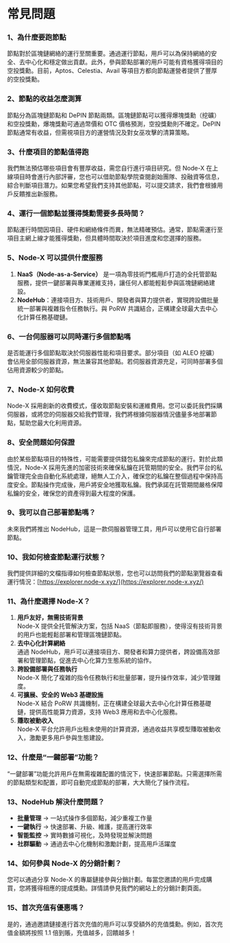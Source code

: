 # 常見問題



### 1、為什麼要跑節點

節點對於區塊鏈網絡的運行至關重要。通過運行節點，用戶可以為保持網絡的安全、去中心化和穩定做出貢獻。此外，參與節點部署的用戶可能有資格獲得項目的空投獎勳。目前，Aptos、Celestia、Avail 等項目方都向節點運營者提供了豐厚的空投獎勳。

### 2、節點的收益怎麼測算

節點分為區塊鏈節點和 DePIN 節點兩類。區塊鏈節點可以獲得爆塊獎勳（挖礦）和空投獎勳，爆塊獎勳可通過幣價和 OTC 價格預測，空投獎勳則不確定。DePIN 節點通常有收益，但需視項目方的運營情況及對女巫攻擊的清算策略。

### 3、什麼項目的節點值得跑

我們無法預估哪些項目會有豐厚收益，需您自行進行項目研究。但 Node-X 在上線項目時會進行內部評審，您也可以借助節點學院查閱創始團隊、投融資等信息，綜合判斷項目潛力。如果您希望我們支持其他節點，可以提交請求，我們會根據用戶反饋推出新服務。

### 4、運行一個節點並獲得獎勳需要多長時間？

節點運行時間因項目、硬件和網絡條件而異，無法精確預估。通常，節點需運行至項目主網上線才能獲得獎勳，但具體時間取決於項目進度和您選擇的服務。

### 5、Node-X 可以提供什麼服務

1. **NaaS（Node-as-a-Service）** 是一項為零技術門檻用戶打造的全托管節點服務，提供一鍵部署與專業運維支持，讓任何人都能輕鬆參與區塊鏈網絡建設。
2. **NodeHub**：連接項目方、技術用戶、開發者與算力提供者，實現跨設備批量統一部署與複雜指令任務執行。與 PoRW 共識結合，正構建全球最大去中心化計算任務基礎鏈。

### 6、一台伺服器可以同時運行多個節點嗎

是否能運行多個節點取決於伺服器性能和項目要求。部分項目（如 ALEO 挖礦）會佔用全部伺服器資源，無法兼容其他節點。若伺服器資源充足，可同時部署多個佔用資源較少的節點。

### 7、Node-X 如何收費

Node-X 採用創新的收費模式，僅收取節點安裝和運維費用。您可以委託我們採購伺服器，或將您的伺服器交給我們管理，我們將根據伺服器情況儘量多地部署節點，幫助您最大化利用資源。

### 8、安全問題如何保證

由於某些節點項目的特殊性，可能需要提供錢包私鑰來完成節點的運行。對於此類情況，Node-X 採用先進的加密技術來確保私鑰在託管期間的安全。我們平台的私鑰管理完全由自動化系統處理，絕無人工介入，確保您的私鑰在整個過程中保持高度安全。節點操作完成後，用戶將安全地獲取私鑰。我們承諾在託管期間嚴格保障私鑰的安全，確保您的資產得到最大程度的保護。

### 9、我可以自己部署節點嗎？

未來我們將推出 NodeHub，這是一款伺服器管理工具，用戶可以使用它自行部署節點。

### 10、我如何檢查節點運行狀態？

我們提供詳細的文檔指導如何檢查節點狀態，您也可以訪問我們的節點瀏覽器查看運行情況：[https://explorer.node-x.xyz/](https://explorer.node-x.xyz/)

### 11、為什麼選擇 Node-X？

1. **用戶友好，無需技術背景**\
   Node-X 提供全托管解決方案，包括 NaaS（節點即服務），使得沒有技術背景的用戶也能輕鬆部署和管理區塊鏈節點。
2. **去中心化計算網絡**\
   通過 NodeHub，用戶可以連接項目方、開發者和算力提供者，跨設備高效部署和管理節點，促進去中心化算力生態系統的協作。
3. **跨設備部署與任務執行**\
   Node-X 簡化了複雜的指令任務執行和批量部署，提升操作效率，減少管理難度。
4. **可擴展、安全的 Web3 基礎設施**\
   Node-X 結合 PoRW 共識機制，正在構建全球最大去中心化計算任務基礎鏈，提供高性能算力資源，支持 Web3 應用和去中心化服務。
5. **賺取被動收入**\
   Node-X 平台允許用戶出租未使用的計算資源，通過收益共享模型賺取被動收入，激勵更多用戶參與生態建設。

### 12、什麼是“一鍵部署”功能？

“一鍵部署”功能允許用戶在無需複雜配置的情況下，快速部署節點。只需選擇所需的節點類型和配置，即可自動完成節點的部署，大大簡化了操作流程。

### 13、NodeHub 解決什麼問題？

* **批量管理** → 一站式操作多個節點，減少重複工作量
* **一鍵執行** → 快速部署、升級、維護，提高運行效率
* **智能監控** → 實時數據可視化，及時發現並解決問題
* **社群驅動** → 通過去中心化機制和激勵計劃，提高用戶活躍度

### 14、如何參與 Node-X 的分銷計劃？

您可以通過分享 Node-X 的專屬鏈接參與分銷計劃。每當您邀請的用戶完成購買，您將獲得相應的提成獎勳。詳情請參見我們的網站上的分銷計劃頁面。

### 15、首次充值有優惠嗎？

是的，通過邀請鏈接進行首次充值的用戶可以享受額外的充值獎勳。例如，首次充值金額將按照 1.1 倍到賬，充值越多，回饋越多！

###
